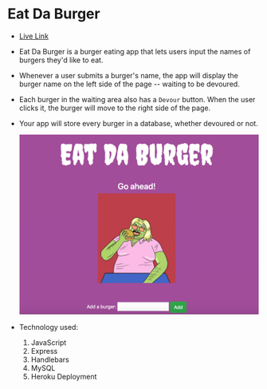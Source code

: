# Eat Da Burger

-   [Live Link](https://powerful-wildwood-83402.herokuapp.com/)
-   Eat Da Burger is a burger eating app that lets users input the names of burgers they'd like to eat.

-   Whenever a user submits a burger's name, the app will display the burger name on the left side of the page -- waiting to be devoured.

-   Each burger in the waiting area also has a `Devour` button. When the user clicks it, the burger will move to the right side of the page.

-   Your app will store every burger in a database, whether devoured or not.

    ![Eat Da Burger](/public/assets/img/mainPage.png)

-   Technology used:

    1. JavaScript
    2. Express
    3. Handlebars
    4. MySQL
    5. Heroku Deployment
